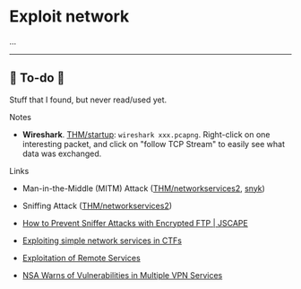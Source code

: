 # Exploit network

...

<hr class="sep-both">

## 👻 To-do 👻

Stuff that I found, but never read/used yet.

<div class="row row-cols-md-2"><div>

Notes

* **Wireshark**. [THM/startup](https://tryhackme.com/room/startup): `wireshark xxx.pcapng`. Right-click on one interesting packet, and click on "follow TCP Stream" to easily see what data was exchanged.

Links

* Man-in-the-Middle (MITM) Attack ([THM/networkservices2](https://tryhackme.com/room/networkservices2), [snyk](https://snyk.io/learn/man-in-the-middle-attack/))
</div><div>

* Sniffing Attack ([THM/networkservices2](https://tryhackme.com/room/networkservices2))

* [How to Prevent Sniffer Attacks with Encrypted FTP | JSCAPE](https://www.jscape.com/blog/countering-packet-sniffers-using-encrypted-ftp)

* [Exploiting simple network services in CTFs](https://gregit.medium.com/exploiting-simple-network-services-in-ctfs-ec8735be5eef)

* [Exploitation of Remote Services](https://attack.mitre.org/techniques/T1210/)
* [NSA Warns of Vulnerabilities in Multiple VPN Services](https://www.nextgov.com/cybersecurity/2019/10/nsa-warns-vulnerabilities-multiple-vpn-services/160456/)
</div></div>